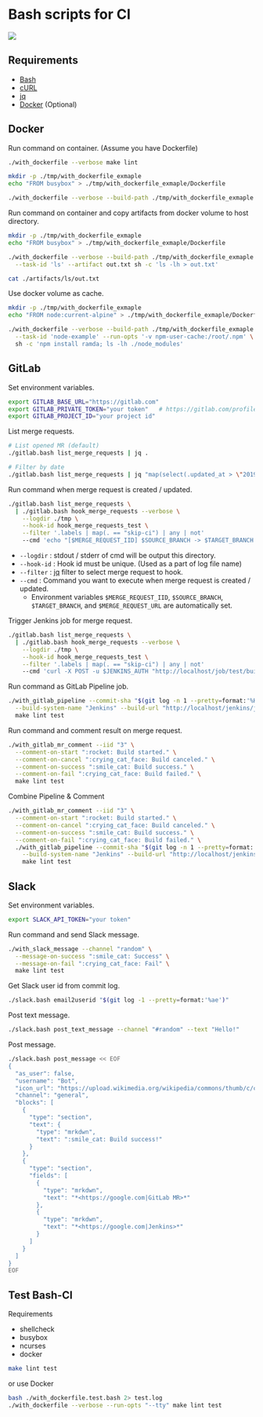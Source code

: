 # Bash scripts for CI

![](https://github.com/iinm/bash-ci/workflows/verify/badge.svg?branch=master)


## Requirements

- [Bash](https://www.gnu.org/software/bash/)
- [cURL](https://curl.haxx.se/)
- [jq](https://stedolan.github.io/jq/)
- [Docker](https://www.docker.com/) (Optional)


## Docker

Run command on container. (Assume you have Dockerfile)
```sh
./with_dockerfile --verbose make lint
```

```sh
mkdir -p ./tmp/with_dockerfile_exmaple
echo "FROM busybox" > ./tmp/with_dockerfile_exmaple/Dockerfile

./with_dockerfile --verbose --build-path ./tmp/with_dockerfile_exmaple ls -lh
```

Run command on container and copy artifacts from docker volume to host directory.
```sh
mkdir -p ./tmp/with_dockerfile_exmaple
echo "FROM busybox" > ./tmp/with_dockerfile_exmaple/Dockerfile

./with_dockerfile --verbose --build-path ./tmp/with_dockerfile_exmaple \
  --task-id 'ls' --artifact out.txt sh -c 'ls -lh > out.txt'

cat ./artifacts/ls/out.txt
```

Use docker volume as cache.
```sh
mkdir -p ./tmp/with_dockerfile_exmaple
echo "FROM node:current-alpine" > ./tmp/with_dockerfile_exmaple/Dockerfile

./with_dockerfile --verbose --build-path ./tmp/with_dockerfile_exmaple \
  --task-id 'node-example' --run-opts '-v npm-user-cache:/root/.npm' \
  sh -c 'npm install ramda; ls -lh ./node_modules'
```


## GitLab

Set environment variables.
```sh
export GITLAB_BASE_URL="https://gitlab.com"
export GITLAB_PRIVATE_TOKEN="your token"   # https://gitlab.com/profile/personal_access_tokens
export GITLAB_PROJECT_ID="your project id"
```

List merge requests.
```sh
# List opened MR (default)
./gitlab.bash list_merge_requests | jq .

# Filter by date
./gitlab.bash list_merge_requests | jq "map(select(.updated_at > \"2019-09-23T09:00:00.000Z\"))"
```

Run command when merge request is created / updated.
```sh
./gitlab.bash list_merge_requests \
  | ./gitlab.bash hook_merge_requests --verbose \
    --logdir ./tmp \
    --hook-id hook_merge_requests_test \
    --filter '.labels | map(. == "skip-ci") | any | not'
    --cmd 'echo "[$MERGE_REQUEST_IID] $SOURCE_BRANCH -> $TARGET_BRANCH ($MERGE_REQUEST_URL)"' 
```

- `--logdir`  : stdout / stderr of cmd will be output this directory.
- `--hook-id` : Hook id must be unique. (Used as a part of log file name)
- `--filter`  : [jq](https://stedolan.github.io/jq/manual/) filter to select merge request to hook.
- `--cmd`     : Command you want to execute when merge request is created / updated.
  - Environment variables `$MERGE_REQUEST_IID`, `$SOURCE_BRANCH`, `$TARGET_BRANCH`, and `$MERGE_REQUEST_URL` are automatically set.

Trigger Jenkins job for merge request.
```sh
./gitlab.bash list_merge_requests \
  | ./gitlab.bash hook_merge_requests --verbose \
    --logdir ./tmp \
    --hook-id hook_merge_requests_test \
    --filter '.labels | map(. == "skip-ci") | any | not'
    --cmd 'curl -X POST -u $JENKINS_AUTH "http://localhost/job/test/build" -F json="$(./gitlab.bash merge_request_json_for_jenkins)"' 
```

Run command as GitLab Pipeline job.
```sh
./with_gitlab_pipeline --commit-sha "$(git log -n 1 --pretty=format:'%H')" \
  --build-system-name "Jenkins" --build-url "http://localhost/jenkins/job/test/1" \
  make lint test
```

Run command and comment result on merge request.
```sh
./with_gitlab_mr_comment --iid "3" \
  --comment-on-start ":rocket: Build started." \
  --comment-on-cancel ":crying_cat_face: Build canceled." \
  --comment-on-success ":smile_cat: Build success." \
  --comment-on-fail ":crying_cat_face: Build failed." \
  make lint test
```

Combine Pipeline & Comment
```sh
./with_gitlab_mr_comment --iid "3" \
  --comment-on-start ":rocket: Build started." \
  --comment-on-cancel ":crying_cat_face: Build canceled." \
  --comment-on-success ":smile_cat: Build success." \
  --comment-on-fail ":crying_cat_face: Build failed." \
  ./with_gitlab_pipeline --commit-sha "$(git log -n 1 --pretty=format:'%H')" \
    --build-system-name "Jenkins" --build-url "http://localhost/jenkins/job/test/1" \
    make lint test
```


## Slack

Set environment variables.
```sh
export SLACK_API_TOKEN="your token"
```

Run command and send Slack message.
```sh
./with_slack_message --channel "random" \
  --message-on-success ":smile_cat: Success" \
  --message-on-fail ":crying_cat_face: Fail" \
  make lint test
```

Get Slack user id from commit log.
```sh
./slack.bash email2userid "$(git log -1 --pretty=format:'%ae')"
```

Post text message.
```sh
./slack.bash post_text_message --channel "#random" --text "Hello!"
```

Post message.
```sh
./slack.bash post_message << EOF
{
  "as_user": false,
  "username": "Bot",
  "icon_url": "https://upload.wikimedia.org/wikipedia/commons/thumb/c/cd/GNOME_Builder_Icon_%28hicolor%29.svg/240px-GNOME_Builder_Icon_%28hicolor%29.svg.png",
  "channel": "general",
  "blocks": [
    {
      "type": "section",
      "text": {
        "type": "mrkdwn",
        "text": ":smile_cat: Build success!"
      }
    },
    {
      "type": "section",
      "fields": [
        {
          "type": "mrkdwn",
          "text": "*<https://google.com|GitLab MR>*"
        },
        {
          "type": "mrkdwn",
          "text": "*<https://google.com|Jenkins>*"
        }
      ]
    }
  ]
}
EOF
```


## Test Bash-CI

Requirements
- shellcheck
- busybox
- ncurses
- docker

```sh
make lint test
```

or use Docker
```sh
bash ./with_dockerfile.test.bash 2> test.log
./with_dockerfile --verbose --run-opts "--tty" make lint test
```
